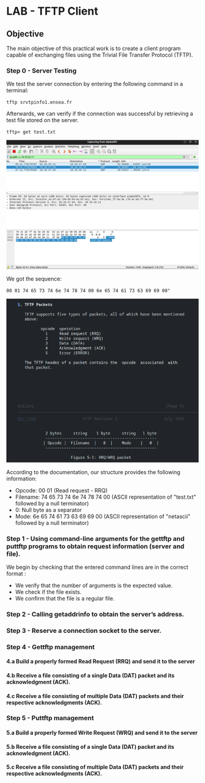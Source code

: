 # LAB - TFTP Client

## Objective

The main objective of this practical work is to create a client program capable of exchanging files using the Trivial File Transfer
Protocol (TFTP).

### Step 0 - Server Testing

We test the server connection by entering the following command in a terminal: 

```shell
tftp srvtpinfo1.ensea.fr
``` 

Afterwards, we can verify if the connection was successful by retrieving a test file stored on the server.
```
tftp> get test.txt
```

![](img/package.png)

We got the sequence:
```
00 01 74 65 73 74 6e 74 78 74 00 6e 65 74 61 73 63 69 69 00"
```
![](img/doc.png)

According to the documentation, our structure provides the following information:

* Opcode: 00 01 (Read request - RRQ)
* Filename: 74 65 73 74 6e 74 78 74 00 (ASCII representation of "test.txt" followed by a null terminator)
* 0: Null byte as a separator
* Mode: 6e 65 74 61 73 63 69 69 00 (ASCII representation of "netascii" followed by a null terminator)

### Step 1 - Using command-line arguments for the gettftp and puttftp programs to obtain request information (server and file).

We begin by checking that the entered command lines are in the correct format : 

* We verify that the number of arguments is the expected value.
* We check if the file exists.
* We confirm that the file is a regular file.

### Step 2 - Calling getaddrinfo to obtain the server’s address.



### Step 3 - Reserve a connection socket to the server.


### Step 4 - Gettftp management


#### 4.a Build a properly formed Read Request (RRQ) and send it to the server


#### 4.b Receive a file consisting of a single Data (DAT) packet and its acknowledgment (ACK).


#### 4.c Receive a file consisting of multiple Data (DAT) packets and their respective acknowledgments (ACK).


### Step 5 - Puttftp management


#### 5.a Build a properly formed Write Request (WRQ) and send it to the server


#### 5.b Receive a file consisting of a single Data (DAT) packet and its acknowledgment (ACK).


#### 5.c Receive a file consisting of multiple Data (DAT) packets and their respective acknowledgments (ACK).
